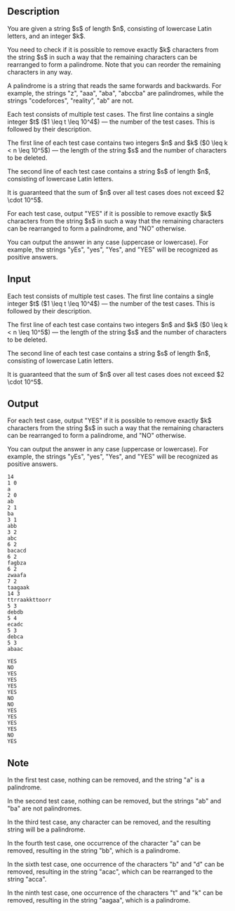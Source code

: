 ## Description

<div><p>You are given a string $s$ of length $n$, consisting of lowercase Latin letters, and an integer $k$.</p><p>You need to check if it is possible to remove <span class="tex-font-style-bf">exactly</span> $k$ characters from the string $s$ in such a way that the remaining characters can be rearranged to form a palindrome. Note that you can reorder the remaining characters in any way.</p><p>A palindrome is a string that reads the same forwards and backwards. For example, the strings "<span class="tex-font-style-tt">z</span>", "<span class="tex-font-style-tt">aaa</span>", "<span class="tex-font-style-tt">aba</span>", "<span class="tex-font-style-tt">abccba</span>" are palindromes, while the strings "<span class="tex-font-style-tt">codeforces</span>", "<span class="tex-font-style-tt">reality</span>", "<span class="tex-font-style-tt">ab</span>" are not.</p></div><div class="input-specification"><p>Each test consists of multiple test cases. The first line contains a single integer $t$ ($1 \leq t \leq 10^4$) — the number of the test cases. This is followed by their description.</p><p>The first line of each test case contains two integers $n$ and $k$ ($0 \leq k &lt; n \leq 10^5$) — the length of the string $s$ and the number of characters to be deleted.</p><p>The second line of each test case contains a string $s$ of length $n$, consisting of lowercase Latin letters.</p><p>It is guaranteed that the sum of $n$ over all test cases does not exceed $2 \cdot 10^5$.</p></div><div class="output-specification"><p>For each test case, output "<span class="tex-font-style-tt">YES</span>" if it is possible to remove exactly $k$ characters from the string $s$ in such a way that the remaining characters can be rearranged to form a palindrome, and "<span class="tex-font-style-tt">NO</span>" otherwise.</p><p>You can output the answer in any case (uppercase or lowercase). For example, the strings "<span class="tex-font-style-tt">yEs</span>", "<span class="tex-font-style-tt">yes</span>", "<span class="tex-font-style-tt">Yes</span>", and "<span class="tex-font-style-tt">YES</span>" will be recognized as positive answers.</p></div>

## Input

<p>Each test consists of multiple test cases. The first line contains a single integer $t$ ($1 \leq t \leq 10^4$) — the number of the test cases. This is followed by their description.</p><p>The first line of each test case contains two integers $n$ and $k$ ($0 \leq k &lt; n \leq 10^5$) — the length of the string $s$ and the number of characters to be deleted.</p><p>The second line of each test case contains a string $s$ of length $n$, consisting of lowercase Latin letters.</p><p>It is guaranteed that the sum of $n$ over all test cases does not exceed $2 \cdot 10^5$.</p>

## Output

<p>For each test case, output "<span class="tex-font-style-tt">YES</span>" if it is possible to remove exactly $k$ characters from the string $s$ in such a way that the remaining characters can be rearranged to form a palindrome, and "<span class="tex-font-style-tt">NO</span>" otherwise.</p><p>You can output the answer in any case (uppercase or lowercase). For example, the strings "<span class="tex-font-style-tt">yEs</span>", "<span class="tex-font-style-tt">yes</span>", "<span class="tex-font-style-tt">Yes</span>", and "<span class="tex-font-style-tt">YES</span>" will be recognized as positive answers.</p>





```input1|2,3,6,7,10,11,14,15,18,19,22,23,26,27
14
1 0
a
2 0
ab
2 1
ba
3 1
abb
3 2
abc
6 2
bacacd
6 2
fagbza
6 2
zwaafa
7 2
taagaak
14 3
ttrraakkttoorr
5 3
debdb
5 4
ecadc
5 3
debca
5 3
abaac
```




```output1
YES
NO
YES
YES
YES
YES
NO
NO
YES
YES
YES
YES
NO
YES
```



## Note

<p>In the first test case, nothing can be removed, and the string "<span class="tex-font-style-tt">a</span>" is a palindrome.</p><p>In the second test case, nothing can be removed, but the strings "<span class="tex-font-style-tt">ab</span>" and "<span class="tex-font-style-tt">ba</span>" are not palindromes.</p><p>In the third test case, any character can be removed, and the resulting string will be a palindrome.</p><p>In the fourth test case, one occurrence of the character "<span class="tex-font-style-tt">a</span>" can be removed, resulting in the string "<span class="tex-font-style-tt">bb</span>", which is a palindrome.</p><p>In the sixth test case, one occurrence of the characters "<span class="tex-font-style-tt">b</span>" and "<span class="tex-font-style-tt">d</span>" can be removed, resulting in the string "<span class="tex-font-style-tt">acac</span>", which can be rearranged to the string "<span class="tex-font-style-tt">acca</span>".</p><p>In the ninth test case, one occurrence of the characters "<span class="tex-font-style-tt">t</span>" and "<span class="tex-font-style-tt">k</span>" can be removed, resulting in the string "<span class="tex-font-style-tt">aagaa</span>", which is a palindrome.</p>
